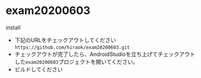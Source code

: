 # exam20200603

install 
- 下記のURLをチェックアウトしてください
`https://github.com/hiraok/exam20200603.git`
- チェックアウトが完了したら、AndroidStudioを立ち上げてチェックアウトした`exam20200603`プロジェクトを開いてください。
- ビルドしてください
